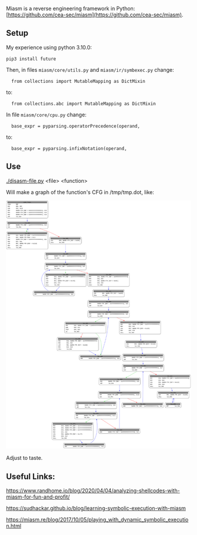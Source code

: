 Miasm is a reverse engineering framework in Python: [https://github.com/cea-sec/miasm](https://github.com/cea-sec/miasm).

## Setup

My experience using python 3.10.0:

```
pip3 install future
```

Then, in files `miasm/core/utils.py` and `miasm/ir/symbexec.py` change:
```
  from collections import MutableMapping as DictMixin
```
to:
```
  from collections.abc import MutableMapping as DictMixin
```

In file `miasm/core/cpu.py` change:
```
  base_expr = pyparsing.operatorPrecedence(operand,
```
to:
```
  base_expr = pyparsing.infixNotation(operand,
```

## Use

[./disasm-file.py](./disasm-file.py) &lt;file&gt; &lt;function&gt;

Will make a graph of the function's CFG in /tmp/tmp.dot, like:

![](./example.svg)

Adjust to taste.

## Useful Links:

https://www.randhome.io/blog/2020/04/04/analyzing-shellcodes-with-miasm-for-fun-and-profit/

https://sudhackar.github.io/blog/learning-symbolic-execution-with-miasm

https://miasm.re/blog/2017/10/05/playing_with_dynamic_symbolic_execution.html
